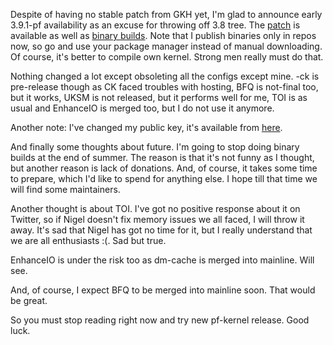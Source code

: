 Despite of having no stable patch from GKH yet, I'm glad to announce early 3.9.1-pf availability as an excuse for throwing off 3.8 tree. The [patch](http://pf.natalenko.name/sources/3.9/patch-3.9.1-pf.bz2) is available as well as [binary builds](http://pf.natalenko.name/repos.php). Note that I publish binaries only in repos now, so go and use your package manager instead of manual downloading. Of course, it's better to compile own kernel. Strong men really must do that.  
  
Nothing changed a lot except obsoleting all the configs except mine. -ck is pre-release though as CK faced troubles with hosting, BFQ is not-final too, but it works, UKSM is not released, but it performs well for me, TOI is as usual and EnhanceIO is merged too, but I do not use it anymore.  
  
Another note: I've changed my public key, it's available from [here](http://natalenko.name/?page_id=2675).  
  
And finally some thoughts about future. I'm going to stop doing binary builds at the end of summer. The reason is that it's not funny as I thought, but another reason is lack of donations. And, of course, it takes some time to prepare, which I'd like to spend for anything else. I hope till that time we will find some maintainers.  
  
Another thought is about TOI. I've got no positive response about it on Twitter, so if Nigel doesn't fix memory issues we all faced, I will throw it away. It's sad that Nigel has got no time for it, but I really understand that we are all enthusiasts :(. Sad but true.  
  
EnhanceIO is under the risk too as dm-cache is merged into mainline. Will see.  
  
And, of course, I expect BFQ to be merged into mainline soon. That would be great.  
  
So you must stop reading right now and try new pf-kernel release. Good luck.

